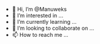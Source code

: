 - 👋 Hi, I’m @Manuweks
- 👀 I’m interested in ...
- 🌱 I’m currently learning ...
- 💞️ I’m looking to collaborate on ...
- 📫 How to reach me ...

<!---
Manuweks/Manuweks is a ✨ special ✨ repository because its `README.md` (this file) appears on your GitHub profile.
You can click the Preview link to take a look at your changes.
--->

